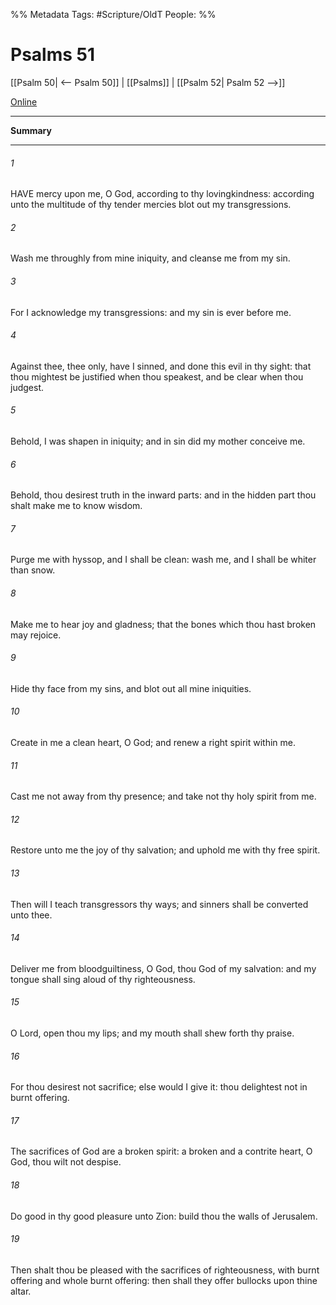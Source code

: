 

%% Metadata
Tags: #Scripture/OldT
People: 
%%
# Psalms 51
[[Psalm 50| <-- Psalm 50]] | [[Psalms]] | [[Psalm 52| Psalm 52 -->]]

[Online](https://churchofjesuschrist.org/study/scriptures/ot/ps/51?lang=eng)

---
__Summary__



---

###### 1
HAVE mercy upon me, O God, according to thy lovingkindness: according unto the multitude of thy tender mercies blot out my transgressions.
###### 2
Wash me throughly from mine iniquity, and cleanse me from my sin.
###### 3
For I acknowledge my transgressions: and my sin is ever before me.
###### 4
Against thee, thee only, have I sinned, and done this evil in thy sight: that thou mightest be justified when thou speakest, and be clear when thou judgest.
###### 5
Behold, I was shapen in iniquity; and in sin did my mother conceive me.
###### 6
Behold, thou desirest truth in the inward parts: and in the hidden part thou shalt make me to know wisdom.
###### 7
Purge me with hyssop, and I shall be clean: wash me, and I shall be whiter than snow.
###### 8
Make me to hear joy and gladness; that the bones which thou hast broken may rejoice.
###### 9
Hide thy face from my sins, and blot out all mine iniquities.
###### 10
Create in me a clean heart, O God; and renew a right spirit within me.
###### 11
Cast me not away from thy presence; and take not thy holy spirit from me.
###### 12
Restore unto me the joy of thy salvation; and uphold me with thy free spirit.
###### 13
Then will I teach transgressors thy ways; and sinners shall be converted unto thee.
###### 14
Deliver me from bloodguiltiness, O God, thou God of my salvation: and my tongue shall sing aloud of thy righteousness.
###### 15
O Lord, open thou my lips; and my mouth shall shew forth thy praise.
###### 16
For thou desirest not sacrifice; else would I give it: thou delightest not in burnt offering.
###### 17
The sacrifices of God are a broken spirit: a broken and a contrite heart, O God, thou wilt not despise.
###### 18
Do good in thy good pleasure unto Zion: build thou the walls of Jerusalem.
###### 19
Then shalt thou be pleased with the sacrifices of righteousness, with burnt offering and whole burnt offering: then shall they offer bullocks upon thine altar.



